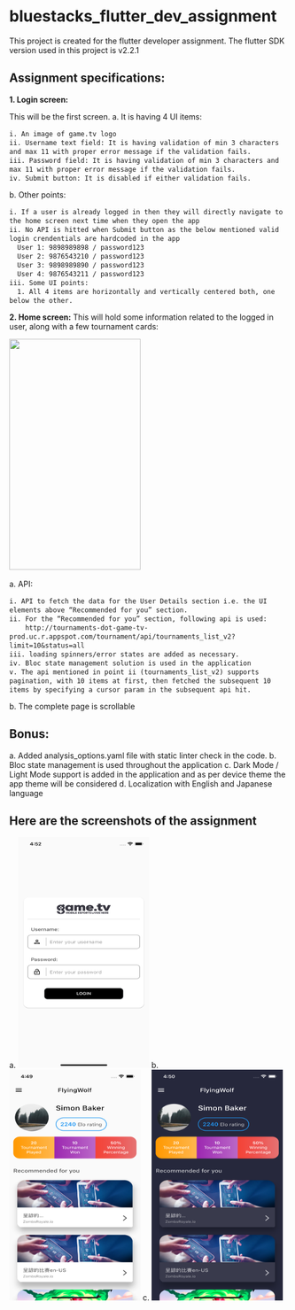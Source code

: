 # bluestacks_flutter_dev_assignment

This project is created for the flutter developer assignment.
The flutter SDK version used in this project is v2.2.1 

## Assignment specifications:

**1. Login screen:**
   
  This will be the first screen.
  a. It is having 4 UI items:
  
    i. An image of game.tv logo
    ii. Username text field: It is having validation of min 3 characters and max 11 with proper error message if the validation fails.
    iii. Password field: It is having validation of min 3 characters and max 11 with proper error message if the validation fails.
    iv. Submit button: It is disabled if either validation fails.

  b. Other points:
  
    i. If a user is already logged in then they will directly navigate to the home screen next time when they open the app
    ii. No API is hitted when Submit button as the below mentioned valid login crendentials are hardcoded in the app
      User 1: 9898989898 / password123
      User 2: 9876543210 / password123
      User 3: 9898989890 / password123
      User 4: 9876543211 / password123
    iii. Some UI points:
      1. All 4 items are horizontally and vertically centered both, one below the other.



**2. Home screen:**
This will hold some information related to the logged in user, along with a few tournament cards:

<img src="./app-dev-assignment.png" height=417 width=237/>


  a. API:
  
    i. API to fetch the data for the User Details section i.e. the UI elements above “Recommended for you” section.
    ii. For the “Recommended for you” section, following api is used:
        http://tournaments-dot-game-tv-prod.uc.r.appspot.com/tournament/api/tournaments_list_v2?limit=10&status=all
    iii. loading spinners/error states are added as necessary.
    iv. Bloc state management solution is used in the application
    v. The api mentioned in point ii (tournaments_list_v2) supports pagination, with 10 items at first, then fetched the subsequent 10 items by specifying a cursor param in the subsequent api hit.
   
  b. The complete page is scrollable

## Bonus:
  a. Added analysis_options.yaml file with static linter check in the code.
  b. Bloc state management is used throughout the application
  c. Dark Mode / Light Mode support is added in the application and as per device 
    theme the app theme will be considered
  d. Localization with English and Japanese language

## Here are the screenshots of the assignment
  a. <img src="./login.png" height=417 width=237/>
  b. <img src="./light_mode_home.png" height=417 width=237/>
  c. <img src="./dark_mode_home.png" height=417 width=237/>

